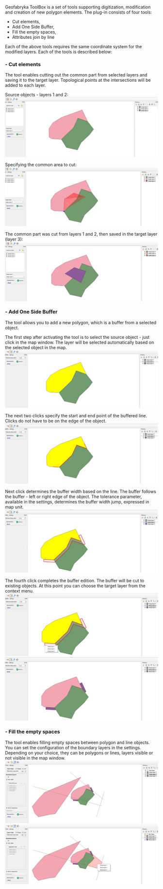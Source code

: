 Geofabryka ToolBox is a set of tools supporting digitization, modification and creation of new polygon elements.
The plug-in consists of four tools:
- Cut elements,
- Add One Side Buffer,
- Fill the empty spaces,
- Attributes join by line

Each of the above tools requires the same coordinate system for the modified layers.
Each of the tools is described below:

### - Cut elements

The tool enables cutting out the common part from selected layers and saving it to the target layer. Topological points at the intersections will be added to each layer.


Source objects - layers 1 and 2:
<img src="https://github.com/abocianowski/Geofabryka-Toolbox-/blob/master/how_to/1.jpg?raw=true" alt="1.jpg">


Specifying the common area to cut:
<img src="https://github.com/abocianowski/Geofabryka-Toolbox-/blob/master/how_to/2.jpg?raw=true" alt="2.jpg">

The common part was cut from layers 1 and 2, then saved in the target layer (layer 3):
<img src="https://github.com/abocianowski/Geofabryka-Toolbox-/blob/master/how_to/3.jpg?raw=true" alt="3.jpg">


### - Add One Side Buffer
The tool allows you to add a new polygon, which is a buffer from a selected object.


The first step after activating the tool is to select the source object - just click in the map window. The layer will be selected automatically based on the selected object in the map.
<img src="https://github.com/abocianowski/Geofabryka-Toolbox-/blob/master/how_to/4.jpg?raw=true" alt="4.jpg">

The next two clicks specify the start and end point of the buffered line. Clicks do not have to be on the edge of the object.
<img src="https://github.com/abocianowski/Geofabryka-Toolbox-/blob/master/how_to/5.jpg?raw=true" alt="5.jpg">

Next click determines the buffer width based on the line. The buffer follows the buffer - left or right edge of the object. The tolerance parameter, available in the settings, determines the buffer width jump, expressed in map unit.
<img src="https://github.com/abocianowski/Geofabryka-Toolbox-/blob/master/how_to/6.jpg?raw=true" alt="6.jpg">

The fourth click completes the buffer edition. The buffer will be cut to existing objects. At this point you can choose the target layer from the context menu.
<img src="https://github.com/abocianowski/Geofabryka-Toolbox-/blob/master/how_to/7.jpg?raw=true" alt="7.jpg">
<img src="https://github.com/abocianowski/Geofabryka-Toolbox-/blob/master/how_to/8.jpg?raw=true" alt="8.jpg">


### - Fill the empty spaces
The tool enables filling empty spaces between polygon and line objects. You can set the configuration of the boundary layers in the settings. Depending on your choice, they can be polygons or lines, layers visible or not visible in the map window.
<img src="https://github.com/abocianowski/Geofabryka-Toolbox-/blob/master/how_to/9.jpg?raw=true" alt="9.jpg">
<img src="https://github.com/abocianowski/Geofabryka-Toolbox-/blob/master/how_to/10.jpg?raw=true" alt="10.jpg">
